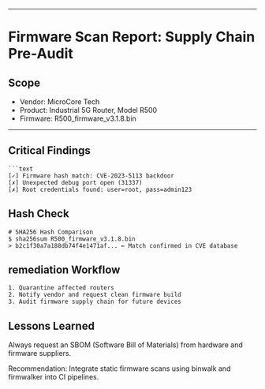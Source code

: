 
---

# Firmware Scan Report: Supply Chain Pre-Audit

## Scope
- Vendor: MicroCore Tech
- Product: Industrial 5G Router, Model R500
- Firmware: R500_firmware_v3.1.8.bin

---

## Critical Findings
    ```text
    [✓] Firmware hash match: CVE-2023-5113 backdoor
    [✗] Unexpected debug port open (31337)
    [✗] Root credentials found: user=root, pass=admin123

## Hash Check
    # SHA256 Hash Comparison
    $ sha256sum R500_firmware_v3.1.8.bin
    > b2c1f30a7a188db74f4e1471af... ← Match confirmed in CVE database

## remediation Workflow
    1. Quarantine affected routers
    2. Notify vendor and request clean firmware build
    3. Audit firmware supply chain for future devices

## Lessons Learned
Always request an SBOM (Software Bill of Materials) from hardware and firmware suppliers.

Recommendation:
Integrate static firmware scans using binwalk and firmwalker into CI pipelines.

